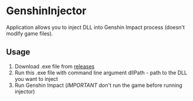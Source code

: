 # GenshinInjector
Application allows you to inject DLL into Genshin Impact process (doesn't modify game files).

## Usage
1. Download .exe file from [releases](https://github.com/lanylow/genshin-utility/releases)
2. Run this .exe file with command line argument dllPath - path to the DLL you want to inject
3. Run Genshin Impact (*IMPORTANT* don't run the game before running injector)
